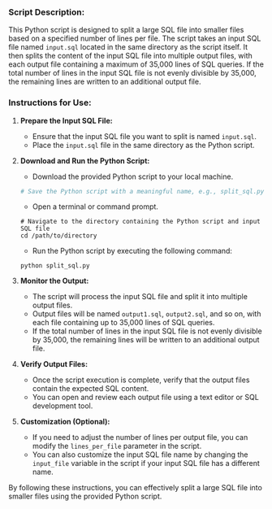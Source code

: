 ### Script Description:

This Python script is designed to split a large SQL file into smaller files based on a specified number of lines per file. The script takes an input SQL file named `input.sql` located in the same directory as the script itself. It then splits the content of the input SQL file into multiple output files, with each output file containing a maximum of 35,000 lines of SQL queries. If the total number of lines in the input SQL file is not evenly divisible by 35,000, the remaining lines are written to an additional output file.

### Instructions for Use:

1. **Prepare the Input SQL File:**
   - Ensure that the input SQL file you want to split is named `input.sql`.
   - Place the `input.sql` file in the same directory as the Python script.

2. **Download and Run the Python Script:**
   - Download the provided Python script to your local machine.

   ```python
   # Save the Python script with a meaningful name, e.g., split_sql.py
   ```

   - Open a terminal or command prompt.

   ```
   # Navigate to the directory containing the Python script and input SQL file
   cd /path/to/directory
   ```

   - Run the Python script by executing the following command:

   ```
   python split_sql.py
   ```

3. **Monitor the Output:**
   - The script will process the input SQL file and split it into multiple output files.
   - Output files will be named `output1.sql`, `output2.sql`, and so on, with each file containing up to 35,000 lines of SQL queries.
   - If the total number of lines in the input SQL file is not evenly divisible by 35,000, the remaining lines will be written to an additional output file.

4. **Verify Output Files:**
   - Once the script execution is complete, verify that the output files contain the expected SQL content.
   - You can open and review each output file using a text editor or SQL development tool.

5. **Customization (Optional):**
   - If you need to adjust the number of lines per output file, you can modify the `lines_per_file` parameter in the script.
   - You can also customize the input SQL file name by changing the `input_file` variable in the script if your input SQL file has a different name.

By following these instructions, you can effectively split a large SQL file into smaller files using the provided Python script.